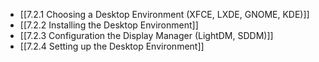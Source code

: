 

- [[7.2.1 Choosing a Desktop Environment (XFCE, LXDE, GNOME, KDE)]]
- [[7.2.2 Installing the Desktop Environment]]
- [[7.2.3 Configuration the Display Manager (LightDM, SDDM)]]
- [[7.2.4 Setting up the Desktop Environment]]